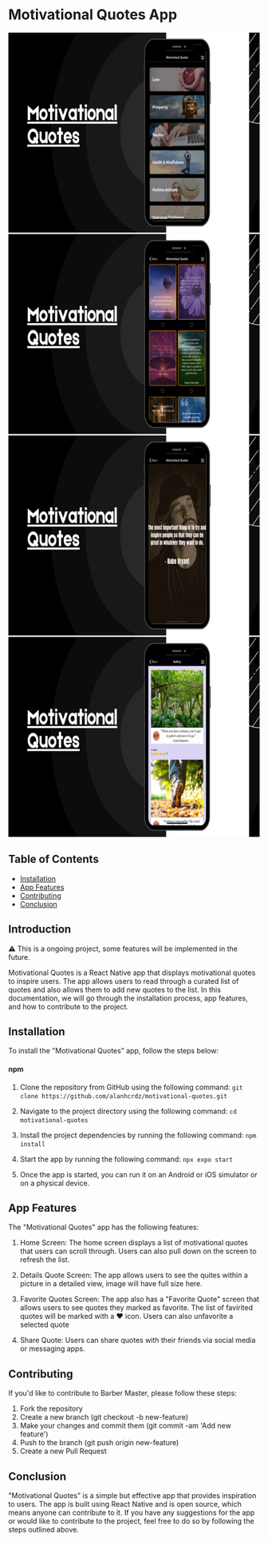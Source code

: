 # Motivational Quotes App

<img src="./src/assets/motivation-1.png" width="600" height="400" />
<img src="./src/assets/motivation-2.png" width="600" height="400" />
<img src="./src/assets/motivation-3.png" width="600" height="400" />
<img src="./src/assets/motivation-4.png" width="600" height="400" />




## Table of Contents
- [Installation](#installation)
- [App Features](#app-features)
- [Contributing](#contributing)
- [Conclusion](#conclusion)

## Introduction

:warning: This is a ongoing project, some features will be implemented in the future.

Motivational Quotes is a React Native app that displays motivational quotes to inspire users. The app allows users to read through a curated list of quotes and also allows them to add new quotes to the list. In this documentation, we will go through the installation process, app features, and how to contribute to the project.


## Installation

To install the "Motivational Quotes" app, follow the steps below:


#### npm

1. Clone the repository from GitHub using the following command:
`git clone https://github.com/alanhcrdz/motivational-quotes.git`
2. Navigate to the project directory using the following command:
`cd motivational-quotes`
3. Install the project dependencies by running the following command:
`npm install`
4. Start the app by running the following command:
`npx expo start`

5. Once the app is started, you can run it on an Android or iOS simulator or on a physical device.



## App Features

The "Motivational Quotes" app has the following features:

1. Home Screen: The home screen displays a list of motivational quotes that users can scroll through. Users can also pull down on the screen to refresh the list.

2. Details Quote Screen: The app allows users to see the quites within a picture in a detailed view, image will have full size here.

3. Favorite Quotes Screen: The app also has a "Favorite Quote" screen that allows users to see  quotes they marked as favorite. The list of favirited quotes will be marked with a  :heart: icon. Users can also unfavorite a selected quote

4. Share Quote: Users can share quotes with their friends via social media or messaging apps.

## Contributing

If you'd like to contribute to Barber Master, please follow these steps:

1. Fork the repository
2. Create a new branch (git checkout -b new-feature)
3. Make your changes and commit them (git commit -am 'Add new feature')
4. Push to the branch (git push origin new-feature)
5. Create a new Pull Request

## Conclusion


"Motivational Quotes" is a simple but effective app that provides inspiration to users. The app is built using React Native and is open source, which means anyone can contribute to it. If you have any suggestions for the app or would like to contribute to the project, feel free to do so by following the steps outlined above.